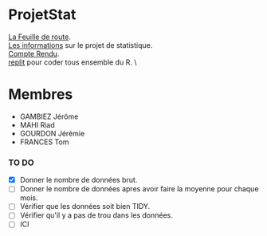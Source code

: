 # ProjetStat

[La Feuille de route](https://github.com/l3miage-gambiezj/ProjetStat/blob/master/ReadMe_Gambiez-Mahi-Gourdon-Frances.md). \
[Les informations](https://github.com/l3miage-gambiezj/ProjetStat/blob/master/InfoProjet.md) sur le projet de statistique. \
[Compte Rendu](https://docs.google.com/document/d/1uJ8qKiBnoCDlUOT2wjCiRSdeRVSXhIKF8rwiTWketL4/edit?usp=sharing). \
[replit](https://replit.com/join/sjbuijydgr-jeromegambiez) pour coder tous ensemble du R. \
# Membres

* GAMBIEZ Jérôme
* MAHI Riad
* GOURDON Jérémie
* FRANCES Tom

### TO DO
  - [x] Donner le nombre de données brut. 
  - [ ] Donner le nombre de données apres avoir faire la moyenne pour chaque mois. 
  - [ ] Vérifier que les données soit bien TIDY. 
  - [ ] Vérifier qu'il y a pas de trou dans les données.
  - [ ] ICI
